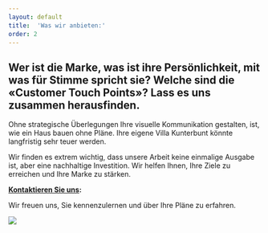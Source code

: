 ```yaml
---
layout: default
title:  'Was wir anbieten:'
order: 2
---
```



## Wer ist die Marke, was ist ihre Persönlichkeit, mit was für Stimme spricht sie? Welche sind die «Customer Touch Points»? Lass es uns zusammen herausfinden.

Ohne strategische Überlegungen Ihre visuelle Kommunikation gestalten, ist, wie ein Haus bauen ohne Pläne. Ihre eigene Villa Kunterbunt könnte langfristig sehr teuer werden.

Wir finden es extrem wichtig, dass unsere Arbeit keine einmalige Ausgabe ist, aber eine nachhaltige Investition. Wir helfen Ihnen, Ihre Ziele zu erreichen und Ihre Marke zu stärken.


**[Kontaktieren Sie uns](mailto:design@studio-franklin.com):**

Wir freuen uns, Sie kennenzulernen und über Ihre Pläne zu erfahren.



<aside>
    <img src="/assets/images/branding_core.png" class="aside-image" srcset="/assets/images/branding_core_2x.png">
    <!--<h2>Unsere Kernkompetenzen:</h2>
    <div class="white-box">
      <h3>das wichtigste zuerst / Branding Strategie</h3>
      <ul>
          <li>Entwicklung Markenstrategie.</li>
          <li>Neu- oder Umgestaltung des Erscheinungsbildes.</li>
          <li>Aufbau der Markenrichtlinien.</li>
      </ul>
      <h3>2D-Branding / Grafik</h3>
      <ul>
          <li>Umsetzung des Erscheinungsbildes: z.B. Visitenkarten, Briefbogen, Umschläge, Vorlagen.</li>
          <li>Printmedien: Geschäftsbericht, Magazin, Broschüre, Plakat, Flyer.</li>
          <li>Konzepte für Web & User Interface.</li>
      </ul>
      <h3>3D-Branding / Produkt- & Raumgestaltung</h3>
      <ul>
      <li>Verpackungen</li>
      <li>Messeauftritt, Retail Design, Pop-Up Shop</li>
      <li>Signaletik</li>
      </ul>
      <h3> 4D / Kurse & Workshops</h3>
      <div class="pink-box">
      Workshop Branding: zusammen die Persönlichkeit Ihrer Marke herausfinden und definieren. Es ist ein extrem hilfreicher und, unserer Meinung nach, ein unentbehrlicher Schritt bei einem (Re-)Branding Projekt. Und es macht ausserdem Spass. Double Whammy!
      </div>
      <div class="pink-box">
      Workshop Adobe Illustrator: Rosanne zeigt Ihnen sehr gerne die Grundlagen des beliebten Vektorenzeichenprogramm Adobe Illustrator'. Referenz: EMPA.
      </div>

    </div>-->
</aside>
<!--
Spezialangebot: «Take-off» Packages
In eine Markenidentität investieren lohnt sich: **ein starkes, konsistentes Branding überzeugt den Kunden und erleichert die Arbeit des Sales-Personals.**

Speziell für Ihr Start-up-Unternehmen, (Re-)Branding Ihres Unternehmens oder eine neue Produkteinführung, haben wir **Pauschalangebote** entwickelt. [Schauen Sie sich hier an, was diese Designpakete enthalten.](/projects/01-imalaya) Als Beispiel die neue, von uns konzipierte Marke «Imalaya», mit exklusiven Strickwaren aus Yeti-Wolle. -->

<h2>Unsere Kernkompetenzen:</h2>
<div class="gridwrapper">
      <div class="gridimage"><img src="/assets/images/strategie.png" srcset="/assets/images/strategie_2x.png"></div>
      <div class="gridtext">
          <h3>Das wichtigste zuerst: Branding Strategie</h3>
          <ul>
              <li>Entwicklung Markenstrategie.</li>
              <li>Neu- oder Umgestaltung des Erscheinungsbildes.</li>
              <li>Aufbau der Markenrichtlinien.</li>
          </ul>
      </div>
      <div class="gridimage"><img src="/assets/images/grafik.png" srcset="/assets/images/grafik_2x.png"></div>
      <div class="gridtext">
          <h3>2D-Branding: Grafik</h3>
          <ul>
              <li>Umsetzung des Erscheinungsbildes: Visitenkarten, Briefbogen, Umschläge, Vorlagen, etc.</li>
              <li>Printmedien: Geschäftsbericht, Magazin, Broschüre, Plakat, Flyer, etc.</li>
              <li>Konzepte für Web & User Interface.</li>
          </ul>
      </div>
      <div class="gridimage"><img src="/assets/images/product.png" srcset="/assets/images/product_2x.png"></div>
      <div class="gridtext">
          <h3>3D-Branding: Produkt- & Raumgestaltung</h3>
          <ul>
              <li>Verpackungen.</li>
              <li>Messeauftritt, Retail Design, Pop-Up Shop.</li>
              <li>Signaletik, Beschriftung.</li>
          </ul>
      </div>
      <div class="gridimage"><img src="/assets/images/workshop.png" srcset="/assets/images/workshop_2x.png"></div>
      <div class="gridtext">
          <h3> 4D: Workshops</h3>
          <p>Workshop Branding: zusammen die Persönlichkeit Ihrer Marke herausfinden und definieren. Es ist ein extrem hilfreicher und, unserer Meinung nach, ein unentbehrlicher Schritt bei einem (Re-)Branding Projekt. Und es macht ausserdem Spass. Double Whammy!</p>
          <p>Workshop Adobe Illustrator: Rosanne zeigt Ihnen sehr gerne die Grundlagen des beliebten Vektorenzeichenprogramm 'Adobe Illustrator'. Referenz: EMPA.</p>
      </div>
      <div class="gridoffer">
          <h3>Spezialangebot: Take-Off Packages</h3>
          <img src="/assets/images/rosanne.jpg" height="50px">
          <p>Speziell für Ihr Start-up-Unternehmen, (Re-)Branding Ihres Unternehmens oder eine neue Produkteinführung, haben wir Pauschalangebote entwickelt. Mehr Infos: (/projects/01-imalaya) und als Beispiel die neue, von uns konzipierte Marke «Imalaya», mit exklusiven Strickwaren aus Yeti-Wolle!</p>
      </div>
  </div>


<h3>Unsere Partners in crime</h3>
<p>Unsere Stärke ist Ihre Marke visualisieren. Das machen wir nicht immer alleine. Für ein erweitertes Branding-Angebot arbeiten wir mit anderen Experten zusammen, nach Bedarf.
<p>
<p>Wir empfehlen vom ganzen Herzem:</p>
<div class="pink-box">
<ul>
    <li>Webentwicklung: <a href="https://what.digital" target="_blank">what.</a></li>
    <li>Portrait Fotografie: <a href="https://www.pepshot.ch" target="_blank">Pep Shot</a></li>
    <li>Content Marketing und Social Media: <a href="http://qultmedia.ch" target="_blank">Qultmedia</a></li>
    <li>Illustration: <a href="http://pattriz.ch" target="_blank">Pattriz</a></li>
    <li>Produkt Design: <a href="http://www.aimstudio.com" target="_blank">AIM Studio</a></li>
    <li>Innenarchitektur: <a href="http://raumtakt.ch" target="_blank">Raumtakt</a></li>
    <li>Architektur: <a href="http://www.tosi-arch.ch" target="_blank">Tosi Architektur</a></li>
    <li>Online Werbung: <a href="https://codevelop.io" target="_blank">Codevelop</a></li>
</ul>
</div>
